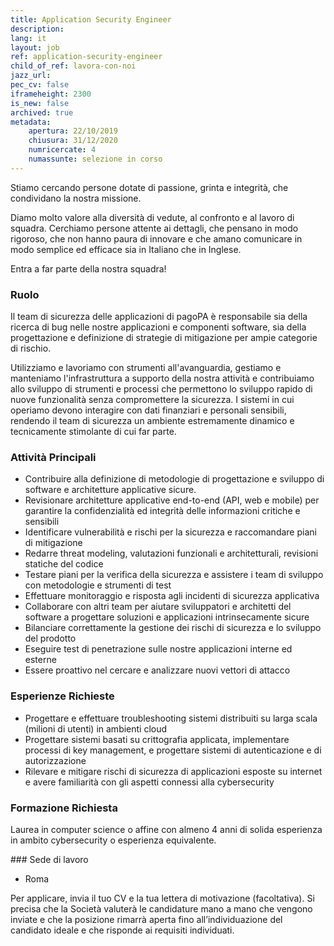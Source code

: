 ```yaml
---
title: Application Security Engineer
description:
lang: it
layout: job
ref: application-security-engineer
child_of_ref: lavora-con-noi
jazz_url: 
pec_cv: false
iframeheight: 2300
is_new: false
archived: true
metadata:
    apertura: 22/10/2019
    chiusura: 31/12/2020
    numricercate: 4
    numassunte: selezione in corso
---
```


Stiamo cercando persone dotate di passione, grinta e integrità, che condividano la nostra missione.

Diamo molto valore alla diversità di vedute, al confronto e al lavoro di squadra. Cerchiamo persone attente ai dettagli, che pensano in modo rigoroso, che non hanno paura di innovare e che amano comunicare in modo semplice ed efficace sia in Italiano che in Inglese.

Entra a far parte della nostra squadra!

### Ruolo

Il team di sicurezza delle applicazioni di pagoPA è responsabile sia della ricerca di bug nelle nostre applicazioni e componenti software, sia della progettazione e definizione di strategie di mitigazione per ampie categorie di rischio.

Utilizziamo e lavoriamo con strumenti all'avanguardia, gestiamo e manteniamo l'infrastruttura a supporto della nostra attività e contribuiamo allo sviluppo di strumenti e processi che permettono lo sviluppo rapido di nuove funzionalità senza compromettere la sicurezza. I sistemi in cui operiamo devono interagire con dati finanziari e personali sensibili, rendendo il team di sicurezza un ambiente estremamente dinamico e tecnicamente stimolante di cui far parte.

### Attività Principali

* Contribuire alla definizione di metodologie di progettazione e sviluppo di software e architetture applicative sicure. 
* Revisionare architetture applicative end-to-end (API, web e mobile) per garantire la confidenzialità ed integrità delle informazioni critiche e sensibili
* Identificare vulnerabilità e rischi per la sicurezza e raccomandare piani di mitigazione
* Redarre threat modeling, valutazioni funzionali e architetturali, revisioni statiche del codice
* Testare piani per la verifica della sicurezza e assistere i team di sviluppo con metodologie e strumenti di test
* Effettuare monitoraggio e risposta agli incidenti di sicurezza applicativa
* Collaborare con altri team per aiutare sviluppatori e architetti del software a progettare soluzioni e applicazioni intrinsecamente sicure
* Bilanciare correttamente la gestione dei rischi di sicurezza e lo sviluppo del prodotto
* Eseguire test di penetrazione sulle nostre applicazioni interne ed esterne
* Essere proattivo nel cercare e analizzare nuovi vettori di attacco

### Esperienze Richieste

* Progettare e effettuare troubleshooting sistemi distribuiti su larga scala (milioni di utenti) in ambienti cloud
* Progettare sistemi basati su crittografia applicata, implementare processi di key management, e progettare sistemi di autenticazione e di autorizzazione
* Rilevare e mitigare rischi di sicurezza di applicazioni esposte su internet e avere familiarità con gli aspetti connessi alla cybersecurity

### Formazione Richiesta

Laurea in computer science o affine con almeno 4 anni di solida esperienza in ambito cybersecurity o esperienza equivalente.

### Sede di lavoro
- Roma

Per applicare, invia il tuo CV e la tua lettera di motivazione (facoltativa). Si precisa che la Società valuterà le candidature mano a mano che vengono inviate e che la posizione rimarrà aperta fino all’individuazione del candidato ideale e che risponde ai requisiti individuati. 
